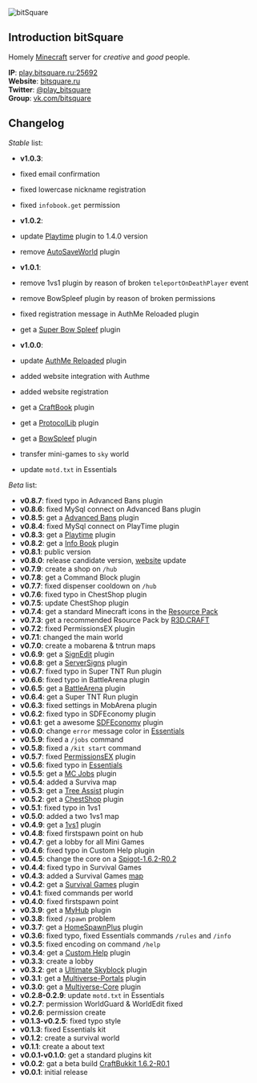![bitSquare](http://bitsquare.ru/files/logo_rounded.png)

## Introduction bitSquare

Homely [Minecraft](https://minecraft.net/) server for *creative* and *good* people.

**IP**: [play.bitsquare.ru:25692](#)   
**Website**: [bitsquare.ru](http://bitsquare.ru)   
**Twitter**: [@play_bitsquare](https://twitter.com/play_bitsquare)   
**Group**: [vk.com/bitsquare](http://vk.com/bitsquare)   



## Changelog

*Stable* list:
* **v1.0.3**:

 * fixed email confirmation
 * fixed lowercase nickname registration
 * fixed `infobook.get` permission

* **v1.0.2**:

 * update [Playtime](http://dev.bukkit.org/bukkit-plugins/playtime/) plugin to 1.4.0 version
 * remove [AutoSaveWorld](http://dev.bukkit.org/bukkit-plugins/autosaveworld/) plugin

* **v1.0.1**:

 * remove 1vs1 plugin by reason of broken `teleportOnDeathPlayer` event
 * remove BowSpleef plugin by reason of broken permissions
 * fixed registration message in AuthMe Reloaded plugin
 * get a [Super Bow Spleef](http://dev.bukkit.org/bukkit-plugins/superbowspleef/) plugin

* **v1.0.0**:

 * update [AuthMe Reloaded](http://dev.bukkit.org/bukkit-plugins/authme-reloaded/) plugin
 * added website integration with Authme
 * added website registration
 * get a [CraftBook](http://dev.bukkit.org/bukkit-plugins/craftbook/) plugin
 * get a [ProtocolLib](http://dev.bukkit.org/bukkit-plugins/protocollib/) plugin
 * get a [BowSpleef]() plugin
 * transfer mini-games to `sky` world
 * update `motd.txt` in Essentials

*Beta* list:

* **v0.8.7**: fixed typo in Advanced Bans plugin
* **v0.8.6**: fixed MySql connect on Advanced Bans plugin
* **v0.8.5**: get a [Advanced Bans](http://dev.bukkit.org/bukkit-plugins/advanced-bans/) plugin
* **v0.8.4**: fixed MySql connect on PlayTime plugin
* **v0.8.3**: get a [Playtime](http://dev.bukkit.org/bukkit-plugins/playtime/) plugin
* **v0.8.2**: get a [Info Book](http://dev.bukkit.org/bukkit-plugins/info-book/) plugin
* **v0.8.1**: public version
* **v0.8.0**: release candidate version, [website](http://bitsquare.tk/) update
* **v0.7.9**: create a shop on `/hub`
* **v0.7.8**: get a Command Block plugin
* **v0.7.7**: fixed dispenser cooldown on `/hub`
* **v0.7.6**: fixed typo in ChestShop plugin
* **v0.7.5**: update ChestShop plugin
* **v0.7.4**: get a standard Minecraft icons in the [Resource Pack](http://bistsquare.tk/getpack/)
* **v0.7.3**: get a recommended Rsource Pack by [R3D.CRAFT](http://www.minecraftforum.net/topic/1182714-162-32x-64x-128x-256x-512x-r3dcraft-default-realismsmooth-realism-v011/)
* **v0.7.2**: fixed PermissionsEX plugin
* **v0.7.1**: changed the main world
* **v0.7.0**: create a mobarena & tntrun maps
* **v0.6.9**: get a [SignEdit](http://dev.bukkit.org/bukkit-plugins/signedit/) plugin
* **v0.6.8**: get a [ServerSigns](http://dev.bukkit.org/bukkit-plugins/serversigns/) plugin
* **v0.6.7**: fixed typo in Super TNT Run plugin
* **v0.6.6**: fixed typo in BattleArena plugin
* **v0.6.5**: get a [BattleArena](http://dev.bukkit.org/bukkit-plugins/battlearena/) plugin
* **v0.6.4**: get a Super TNT Run plugin
* **v0.6.3**: fixed settings in MobArena plugin
* **v0.6.2**: fixed typo in SDFEconomy plugin
* **v0.6.1**: get a awesome [SDFEconomy](files/13-v3-0/) plugin
* **v0.6.0**: change `error` message color in [Essentials](http://dev.bukkit.org/bukkit-plugins/essentials/)
* **v0.5.9**: fixed a `/jobs` command
* **v0.5.8**: fixed a `/kit start` command
* **v0.5.7**: fixed [PermissionsEX](http://dev.bukkit.org/bukkit-plugins/permissionsex/) plugin
* **v0.5.6**: fixed typo in [Essentials](http://dev.bukkit.org/bukkit-plugins/essentials/)
* **v0.5.5**: get a [MC Jobs](http://dev.bukkit.org/bukkit-plugins/mcjobs/) plugin
* **v0.5.4**: added a Surviva map
* **v0.5.3**: get a [Tree Assist](http://dev.bukkit.org/bukkit-plugins/tree-assist/) plugin
* **v0.5.2**: get a [ChestShop](http://dev.bukkit.org/bukkit-plugins/chestshop/) plugin
* **v0.5.1**: fixed typo in 1vs1
* **v0.5.0**: added a two 1vs1 map
* **v0.4.9**: get a [1vs1](http://dev.bukkit.org/bukkit-plugins/pvp-1vs1/) plugin
* **v0.4.8**: fixed firstspawn point on hub
* **v0.4.7**: get a lobby for all Mini Games
* **v0.4.6**: fixed typo in Custom Help plugin
* **v0.4.5**: change the core on a [Spigot-1.6.2-R0.2](http://ci.md-5.net/job/Spigot/)
* **v0.4.4**: fixed typo in Survival Games
* **v0.4.3**: added a Survival Games [map](http://www.minecraftsurvivalgames.com/threads/survival-games-breeze-island.10912/)
* **v0.4.2**: get a [Survival Games](http://dev.bukkit.org/bukkit-plugins/survival-games/pages/setup/reference/) plugin
* **v0.4.1**: fixed commands per world
* **v0.4.0**: fixed firstspawn point
* **v0.3.9**: get a [MyHub](http://dev.bukkit.org/bukkit-plugins/myhub/) plugin
* **v0.3.8**: fixed `/spawn` problem
* **v0.3.7**: get a [HomeSpawnPlus](http://dev.bukkit.org/bukkit-plugins/homespawnplus/) plugin
* **v0.3.6**: fixed typo, fixed Essentials commands `/rules` and `/info`
* **v0.3.5**: fixed encoding on command `/help`
* **v0.3.4**: get a [Custom Help]() plugin
* **v0.3.3**: create a lobby
* **v0.3.2**: get a [Ultimate Skyblock](http://dev.bukkit.org/bukkit-plugins/ultimate-skyblock/) plugin
* **v0.3.1**: get a [Multiverse-Portals](http://dev.bukkit.org/bukkit-plugins/multiverse-core/) plugin
* **v0.3.0**: get a [Multiverse-Core](http://dev.bukkit.org/bukkit-plugins/multiverse-core/) plugin
* **v0.2.8-0.2.9**: update `motd.txt` in Essentials
* **v0.2.7**: permission WorldGuard & WorldEdit fixed
* **v0.2.6**: permission create
* **v0.1.3-v0.2.5**: fixed typo style
* **v0.1.3**: fixed Essentials kit
* **v0.1.2**: create a survival world
* **v0.1.1**: create a about text
* **v0.0.1-v0.1.0**: get a standard plugins kit
* **v0.0.2**: gat a beta build [CraftBukkit 1.6.2-R0.1](http://dl.bukkit.org/downloads/craftbukkit/list/beta/)
* **v0.0.1**: initial release
